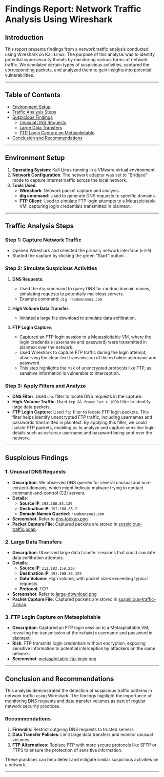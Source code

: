 # Findings Report: Network Traffic Analysis Using Wireshark

## Introduction
This report presents findings from a network traffic analysis conducted using Wireshark on Kali Linux. The purpose of this analysis was to identify potential cybersecurity threats by monitoring various forms of network traffic. We simulated certain types of suspicious activities, captured the corresponding packets, and analyzed them to gain insights into potential vulnerabilities.

---

## Table of Contents
- [Environment Setup](#environment-setup)
- [Traffic Analysis Steps](#traffic-analysis-steps)
- [Suspicious Findings](#suspicious-findings)
  - [Unusual DNS Requests](#unusual-dns-requests)
  - [Large Data Transfers](#large-data-transfers)
  - [FTP Login Capture on Metasploitable](#ftp-login-capture-on-metasploitable)
- [Conclusion and Recommendations](#conclusion-and-recommendations)

---

## Environment Setup
1. **Operating System**: Kali Linux running in a VMware virtual environment.
2. **Network Configuration**: The network adapter was set to "Bridged" mode to capture internet traffic across the local network.
3. **Tools Used**: 
   - **Wireshark**: Network packet capture and analysis.
   - **dig command**: Used to generate DNS requests to specific domains.
   - **FTP Client**: Used to simulate FTP login attempts to a Metasploitable VM, capturing login credentials transmitted in plaintext.

---

## Traffic Analysis Steps
### Step 1: Capture Network Traffic
- Opened Wireshark and selected the primary network interface (`eth0`).
- Started the capture by clicking the green "Start" button.

### Step 2: Simulate Suspicious Activities
1. **DNS Requests**:
   - Used the `dig` command to query DNS for random domain names, simulating requests to potentially malicious servers.
   - Example command: `dig randomname1.com`

2. **High Volume Data Transfer**:
   - Initiated a large file download to simulate data exfiltration.

3. **FTP Login Capture**:
   - Captured an FTP login session to a Metasploitable VM, where the login credentials (username and password) were transmitted in plaintext over the network.
   - Used Wireshark to capture FTP traffic during the login attempt, observing the clear-text transmission of the `msfadmin` username and password.
   - This step highlights the risk of unencrypted protocols like FTP, as sensitive information is vulnerable to interception.


### Step 3: Apply Filters and Analyze
- **DNS Filter**: Used `dns` filter to locate DNS requests in the capture.
- **High-Volume Traffic**: Used `tcp && frame.len > 1000` filter to identify large data packets.
- **FTP Login Capture**: Used `ftp` filter to locate FTP login packets. This filter helps identify unencrypted FTP traffic, including usernames and passwords transmitted in plaintext. By applying this filter, we could isolate FTP packets, enabling us to analyze and capture sensitive login details such as `msfadmin` username and password being sent over the network.

---

## Suspicious Findings

### 1. Unusual DNS Requests
   - **Description**: We observed DNS queries for several unusual and non-existent domains, which might indicate malware trying to contact command-and-control (C2) servers.
   - **Details**:
     - **Source IP**: `192.168.85.129`
     - **Destination IP**: `192.168.85.2`
     - **Domain Names Queried**: `randomname1.com`
   - **Screenshot**: Refer to [dns-lookup.png](./screenshots/dns-lookup.png)
   - **Packet Capture File**: Captured packets are stored in [suspicious-traffic.pcap](./wireshark-capture-files/suspicious-traffic.pcap).

### 2. Large Data Transfers
   - **Description**: Observed large data transfer sessions that could simulate data exfiltration attempts.
   - **Details**:
     - **Source IP**: `212.183.159.230`
     - **Destination IP**: `192.168.85.129`
     - **Data Volume**: High volume, with packet sizes exceeding typical requests.
     - **Protocol**: TCP
   - **Screenshot**: Refer to [large-download.png](./screenshots/large-download.png)
   - **Packet Capture File**: Captured packets are stored in [suspicious-traffic-2.pcap](./wireshark-capture-files/suspicious-traffic-2.pcap).

### 3. FTP Login Capture on Metasploitable  
   - **Description**: Captured an FTP login session to a Metasploitable VM, revealing the transmission of the       `msfadmin` username and password in plaintext.  
   - **Risk**: FTP transmits login credentials without encryption, exposing sensitive information to potential interception by attackers on the same network.       
   - **Screenshot**: [metasploitable-ftp-login.png](./screenshots/metasploitable-ftp-login.png)  

---

## Conclusion and Recommendations
This analysis demonstrated the detection of suspicious traffic patterns in network traffic using Wireshark. The findings highlight the importance of monitoring DNS requests and data transfer volumes as part of regular network security practices.

### Recommendations
1. **Firewalls**: Restrict outgoing DNS requests to trusted servers.
2. **Data Transfer Policies**: Limit large data transfers and monitor unusual volumes.
3. **FTP Alternatives**: Replace FTP with more secure protocols like SFTP or FTPS to ensure the protection of sensitive information.  


These practices can help detect and mitigate similar suspicious activities on a network.

---

